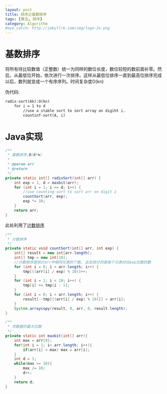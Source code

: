 ```yaml
---
layout: post
title: 排序之基数排序
tags: [算法, 排序]
category: Algorithm
#eye_catch: http://jekyllrb.com/img/logo-2x.png
---
```


<script type="text/javascript" src="http://cdn.mathjax.org/mathjax/latest/MathJax.js?config=default"></script>

# 基数排序

将所有待比较数值（正整数）统一为同样的数位长度，数位较短的数前面补零。然后，从最低位开始，依次进行一次排序。这样从最低位排序一直到最高位排序完成以后，数列就变成一个有序序列。时间复杂度O(kn)

<!--more-->
<!--more-->

伪代码:

```md
radix-sort(Ak):O(kn)
    for i = 1 to d
        //use a stable sort to sort array on digiht i.
        countinf-sort(A, i)
```

# Java实现

```java
/**
 * 基数排序,O(d*n)
 *
 * @param arr
 * @return
 */
private static int[] radixSort(int[] arr) {
    int exp = 1, d = maxbit(arr);
    for (int i = 1; i <= d; i++) {
        //use counting-sort to sort arr on digit i
        countSort(arr, exp);
        exp *= 10;
    }
    return arr;
}
```

此处利用了[计数排序](/_posts/2018-01-13-排序之计数排序.md)

```java
/**
 * 计数排序
 */
private static void countSort(int[] arr, int exp) {
    int[] result = new int[arr.length];
    int[] tmp = new int[10];
    //计数排序是统计arr中相同元素的个数, 此处统计的是每个元素对应exp位数的数
    for (int i = 0; i < arr.length; i++) {
        tmp[((arr[i] / exp) % 10)]++;
    }
    for (int i = 1; i < 10; i++) {
        tmp[i] += tmp[i - 1];
    }
    for (int i = 0; i < arr.length; i++) {
        result[--tmp[((arr[i] / exp) % 10)]] = arr[i];
    }
    System.arraycopy(result, 0, arr, 0, result.length);
}

/**
 * 求数据的最大位数
 */
private static int maxbit(int[] arr){
    int max = arr[0];
    for(int i = 1; i< arr.length; i++){
        if(arr[i] > max) max = arr[i];
    }
    int d = 1;
    while(max >= 10){
        max /= 10;
        d++;
    }
    return d;
}
```
